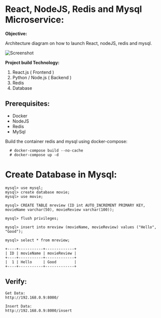 React, NodeJS, Redis and Mysql Microservice:
===

**Objective:**

Architecture diagram on how to launch React, nodeJS, redis and mysql.

![Screenshot](architecture-diagram.jpg)


**Project build Technology:**
1. React.js ( Frontend )
2. Python / Node.js ( Backend )
3. Redis
4. Database


Prerequisites:
-----------
- Docker
- NodeJS
- Redis
- MySql


Build the container redis and mysql using docker-compose:

```
  # docker-compose build --no-cache
  # docker-compose up -d
```

Create Database in Mysql:
====
```
mysql> use mysql;
mysql> create database movie;
mysql> use movie;

```
```
mysql> CREATE TABLE mreview (ID int AUTO_INCREMENT PRIMARY KEY, movieName varchar(50), movieReview varchar(100));

mysql> flush privileges;
```
```
mysql> insert into mreview (movieName, movieReview) values ("Hello", "Good");
```
```
mysql> select * from mreview;

+----+-----------+-------------+
| ID | movieName | movieReview |
+----+-----------+-------------+
|  1 | Hello     | Good        |
+----+-----------+-------------+

```
Verify:
---
```
Get Data:
http://192.168.0.9:8000/

Insert Data:
http://192.168.0.9:8000/insert
```

